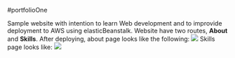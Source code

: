 #portfolioOne

Sample website with intention to learn Web development and to improvide deployment to AWS using elasticBeanstalk.
Website have two routes, <strong>About</strong> and <strong>Skills</strong>.
After deploying, about page looks like the following:
<img src="https://devnikimages.s3.amazonaws.com/about-page.png">
Skills page looks like:
<img src="https://devnikimages.s3.amazonaws.com/skills-page.png">
